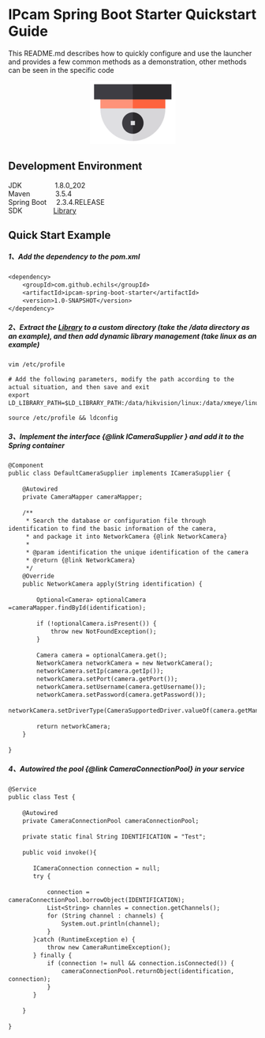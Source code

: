 # IPcam Spring Boot Starter Quickstart Guide

This README.md describes how to quickly configure and use the launcher and provides a few common methods as a demonstration, other methods can be seen in the specific code  

<p align="center">
  <a>
   <img alt="Framework" src="IPCAM.PNG">
  </a>
</p>

## Development Environment  
JDK     &nbsp;&nbsp;&nbsp;&nbsp;&nbsp;&nbsp;&nbsp;&nbsp;&nbsp;&nbsp;&nbsp;&nbsp;&nbsp;&nbsp;&nbsp;&nbsp;1.8.0_202  
Maven   &nbsp;&nbsp;&nbsp;&nbsp;&nbsp;&nbsp;&nbsp;&nbsp;&nbsp;&nbsp;&nbsp;&nbsp;3.5.4  
Spring Boot &nbsp;&nbsp;&nbsp;&nbsp;2.3.4.RELEASE  
SDK &nbsp;&nbsp;&nbsp;&nbsp;&nbsp;&nbsp;&nbsp;&nbsp;&nbsp;&nbsp;&nbsp;&nbsp;&nbsp;&nbsp;&nbsp;[Library](sdk)


## Quick Start Example  

##### 1、Add the dependency to the pom.xml  
````
<dependency>
    <groupId>com.github.echils</groupId>
    <artifactId>ipcam-spring-boot-starter</artifactId>
    <version>1.0-SNAPSHOT</version>
</dependency>
````
##### 2、Extract the [Library](sdk) to a custom directory (take the /data directory as an example), and then add dynamic library management (take linux as an example)
````
vim /etc/profile
````
````
# Add the following parameters, modify the path according to the actual situation, and then save and exit
export LD_LIBRARY_PATH=$LD_LIBRARY_PATH:/data/hikvision/linux:/data/xmeye/linux
````
````
source /etc/profile && ldconfig
````
##### 3、Implement the interface {@link ICameraSupplier } and add it to the Spring container
````
@Component
public class DefaultCameraSupplier implements ICameraSupplier {

    @Autowired
    private CameraMapper cameraMapper;
    
    /**
     * Search the database or configuration file through identification to find the basic information of the camera,
     * and package it into NetworkCamera {@link NetworkCamera}
     *
     * @param identification the unique identification of the camera
     * @return {@link NetworkCamera}
     */
    @Override
    public NetworkCamera apply(String identification) {

        Optional<Camera> optionalCamera =cameraMapper.findById(identification);
        
        if (!optionalCamera.isPresent()) {
            throw new NotFoundException();   
        }
        
        Camera camera = optionalCamera.get();
        NetworkCamera networkCamera = new NetworkCamera();
        networkCamera.setIp(camera.getIp());
        networkCamera.setPort(camera.getPort());
        networkCamera.setUsername(camera.getUsername());
        networkCamera.setPassword(camera.getPassword());
        networkCamera.setDriverType(CameraSupportedDriver.valueOf(camera.getManufacturer()));

        return networkCamera;
    }

}
````

##### 4、Autowired the pool {@link CameraConnectionPool} in your service  
````
@Service
public class Test {

    @Autowired
    private CameraConnectionPool cameraConnectionPool;

    private static final String IDENTIFICATION = "Test";
    
    public void invoke(){
    
       ICameraConnection connection = null;
       try {
       
           connection = cameraConnectionPool.borrowObject(IDENTIFICATION);
           List<String> channles = connection.getChannels();
           for (String channel : channels) {
               System.out.println(channel);
           }
       }catch (RuntimeException e) {
           throw new CameraRuntimeException();
       } finally {
           if (connection != null && connection.isConnected()) {
               cameraConnectionPool.returnObject(identification, connection);
           }
       } 
       
    }
    
}
````

